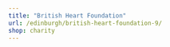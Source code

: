 ```yaml
---
title: "British Heart Foundation"
url: /edinburgh/british-heart-foundation-9/
shop: charity
---
```

